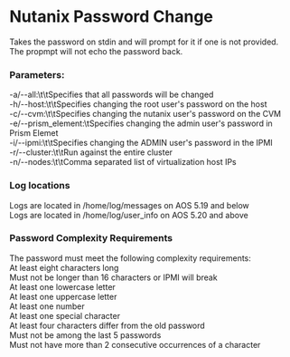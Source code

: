 # Nutanix Password Change

Takes the password on stdin and will prompt for it if one is not provided.  
The propmpt will not echo the password back.  

### Parameters:  
-a/--all:\t\tSpecifies that all passwords will be changed  
-h/--host:\t\tSpecifies changing the root user's password on the host  
-c/--cvm:\t\tSpecifies changing the nutanix user's password on the CVM  
-e/--prism_element:\tSpecifies changing the admin user's password in Prism Elemet  
-i/--ipmi:\t\tSpecifies changing the ADMIN user's password in the IPMI  
-r/--cluster:\t\tRun against the entire cluster  
-n/--nodes:\t\tComma separated list of virtualization host IPs  

### Log locations
Logs are located in /home/log/messages on AOS 5.19 and below  
Logs are located in /home/log/user_info on AOS 5.20 and above  

### Password Complexity Requirements
The password must meet the following complexity requirements:  
At least eight characters long  
Must not be longer than 16 characters or IPMI will break  
At least one lowercase letter  
At least one uppercase letter  
At least one number  
At least one special character  
At least four characters differ from the old password  
Must not be among the last 5 passwords  
Must not have more than 2 consecutive occurrences of a character